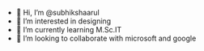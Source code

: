 - 👋 Hi, I’m @subhikshaarul
- 👀 I’m interested in designing
- 🌱 I’m currently learning M.Sc.IT
- 💞️ I’m looking to collaborate with microsoft and google 

<!---
subhiarul2001/subhiarul2001 is a ✨ special ✨ repository because its `README.md` (this file) appears on your GitHub profile.
You can click the Preview link to take a look at your changes.
--->
